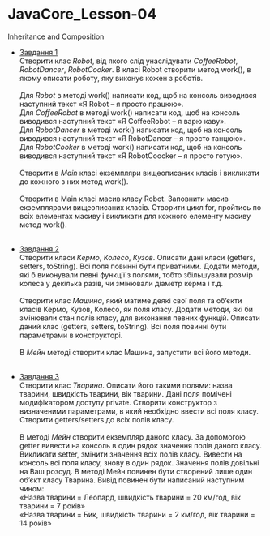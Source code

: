 # JavaCore_Lesson-04
Inheritance and Composition

* [Завдання 1](https://github.com/AlexeyDolgov/JavaCore_Lesson-04/tree/master/JavaCore_Lesson-04/src/ua/lviv/lgs/task4_1)<br>
Створити клас <i>Robot</i>, від якого слід унаслідувати <i>CoffeeRobot</i>, <i>RobotDancer</i>, <i>RobotCooker</i>. В класі Robot
створити метод work(), в якому описати роботу, яку виконує кожен з роботів.<br><br>
Для <i>Robot</i> в методі work() написати код, щоб на консоль виводився наступний текст «Я Robot – я просто працюю».<br>
Для <i>CoffeeRobot</i> в методі work() написати код, щоб на консоль виводився наступний текст «Я CoffeeRobot – я варю каву».<br>
Для <i>RobotDancer</i> в методі work() написати код, щоб на консоль виводився наступний текст «Я RobotDancer – я просто танцюю».<br>
Для <i>RobotCooker</i> в методі work() написати код, щоб на консоль виводився наступний текст «Я RobotCoocker – я просто готую».<br><br>
Створити в <i>Main</i> класі екземпляри вищеописаних класів і викликати до кожного з них метод work().<br><br>
Створити в Main класі масив класу Robot. Заповнити масив екземплярами вищеописаних класів. Створити цикл for, пройтись по всіх
елементах масиву і викликати для кожного елементу масиву метод work().<br><br>

* [Завдання 2](https://github.com/AlexeyDolgov/JavaCore_Lesson-04/tree/master/JavaCore_Lesson-04/src/ua/lviv/lgs/task4_2)<br>
Створити класи <i>Кермо</i>, <i>Колесо</i>, <i>Кузов</i>. Описати дані класи (getters, setters, toString). Всі поля повинні бути
приватними. Додати методи, які б виконували певні функції з полями, тобто збільшували розмір колеса у декілька разів, чи змінювали
діаметр керма і т.д.<br><br>
Створити клас <i>Машина</i>, який матиме деякі свої поля та об’єкти класів Кермо, Кузов, Колесо, як поля класу. Додати методи, які би
змінювали стан полів класу, для виконання певних функцій. Описати даний клас (getters, setters, toString). Всі поля повинні бути
параметрами в конструкторі.<br><br>
В <i>Мейн</i> методі створити клас Машина, запустити всі його методи.<br><br>

* [Завдання 3](https://github.com/AlexeyDolgov/JavaCore_Lesson-04/tree/master/JavaCore_Lesson-04/src/ua/lviv/lgs/task4_3)<br>
Створити клас <i>Тварина</i>. Описати його такими полями: назва тварини, швидкість тварини, вік тварини. Дані поля помічені
модифікатором доступу private. Створити конструктор з визначеними параметрами, в який необхідно ввести всі поля класу. Створити
getters/setters до всіх полів класу.<br><br>
В методі <i>Мейн</i> створити екземпляр даного класу. За допомогою getter вивести на консоль в один рядок значення полів даного класу.
Викликати setter, змінити значення всіх полів класу. Вивести на консоль всі поля класу, знову в один рядок. Значення полів довільні
на Ваш розсуд. В методі Мейн повинен бути створений лише один об’єкт класу Тварина. Вивід повинен бути написаний наступним чином:<br>
«Назва тварини = Леопард, швидкість тварини = 20 км/год, вік тварини = 7 років»<br>
«Назва тварини = Бик, швидкість тварини = 2 км/год, вік тварини = 14 років»<br><br>
